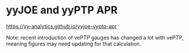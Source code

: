 # yyJOE and yyPTP APR

https://yy-analytics.github.io/yyjoe-yyptp-apr

Note: recent introduction of vePTP gauges has changed a lot with vePTP, meaning figures may need updating for that calculation.
